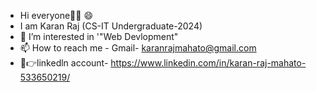 - Hi everyone👋👋 😄
- I am Karan Raj (CS-IT Undergraduate-2024)
- 🏹 I’m interested in '"Web Devlopment"
- 📫 How to reach me - Gmail- karanrajmahato@gmail.com
- 🤝👉linkedln account- https://www.linkedin.com/in/karan-raj-mahato-533650219/
